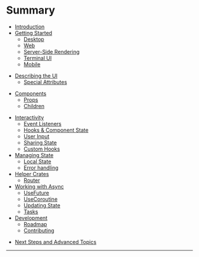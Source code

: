 # Summary

- [Introduction](README.md)
- [Getting Started](getting_started/index.md)
  - [Desktop](getting_started/desktop.md)
  - [Web](getting_started/web.md)
  - [Server-Side Rendering](getting_started/ssr.md)
  - [Terminal UI](getting_started/tui.md)
  - [Mobile](getting_started/mobile.md)

[//]: # (- [Hello, World!]&#40;hello_world.md&#41;)
- [Describing the UI](describing_ui/index.md)
  - [Special Attributes](describing_ui/special_attributes.md)

[//]: # (  - [Conditional Rendering]&#40;describing_ui/conditional_rendering.md&#41;)
[//]: # (  - [Lists]&#40;describing_ui/lists.md&#41;)
- [Components](components/index.md)
  - [Props](components/props.md)
  - [Children](components/children.md)

[//]: # (  - [How Data Flows]&#40;components/composing.md&#41;)
- [Interactivity](interactivity/index.md)
  - [Event Listeners](interactivity/event_handlers.md)
  - [Hooks & Component State](interactivity/hooks.md)
  - [User Input](interactivity/user_input.md)
  - [Sharing State](interactivity/sharing_state.md)
  - [Custom Hooks](interactivity/custom_hooks.md)
- [Managing State](state/index.md)
  - [Local State](state/localstate.md)
  - [Error handling](state/errorhandling.md)
- [Helper Crates](helpers/index.md)
  - [Router](state/router.md)
- [Working with Async](async/index.md)
  - [UseFuture](async/use_future.md)
  - [UseCoroutine](async/coroutines.md)
  - [Updating State](async/loading_state.md)
  - [Tasks](async/asynctasks.md)
- [Development](./development/index.md)
  - [Roadmap](./development/roadmap.md)
  - [Contributing](./development/contributing.md)

<!--
- [Putting it all together: Dog Search Engine](tutorial/index.md)
  - [New app](tutorial/new_app.md)
  - [Bundling](tutorial/publishing.md) -->


- [Next Steps and Advanced Topics](final.md)


-----------


  <!-- - [Suspense](concepts/suspense.md) -->
  <!-- - [Async Callbacks](concepts/asynccallbacks.md) -->

